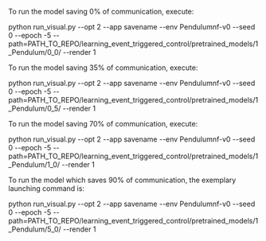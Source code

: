 To run the model saving 0% of communication, execute:

python run_visual.py --opt 2  --app savename --env Pendulumnf-v0 --seed 0 --epoch -5 --path=PATH_TO_REPO/learning_event_triggered_control/pretrained_models/1_Pendulum/0_0/ --render 1

To run the model saving 35% of communication, execute:

python run_visual.py --opt 2  --app savename --env Pendulumnf-v0 --seed 0 --epoch -5 --path=PATH_TO_REPO/learning_event_triggered_control/pretrained_models/1_Pendulum/0_5/ --render 1

To run the model saving 70% of communication, execute:

python run_visual.py --opt 2  --app savename --env Pendulumnf-v0 --seed 0 --epoch -5 --path=PATH_TO_REPO/learning_event_triggered_control/pretrained_models/1_Pendulum/1_0/ --render 1

To run the model which saves 90% of communication, the exemplary launching command is:

python run_visual.py --opt 2  --app savename --env Pendulumnf-v0 --seed 0 --epoch -5 --path=PATH_TO_REPO/learning_event_triggered_control/pretrained_models/1_Pendulum/5_0/ --render 1
